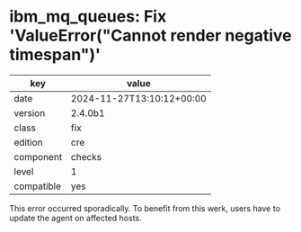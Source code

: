 [//]: # (werk v2)
# ibm_mq_queues: Fix 'ValueError("Cannot render negative timespan")'

key        | value
---------- | ---
date       | 2024-11-27T13:10:12+00:00
version    | 2.4.0b1
class      | fix
edition    | cre
component  | checks
level      | 1
compatible | yes

This error occurred sporadically. To benefit from this werk, users have to update the agent on
affected hosts.

